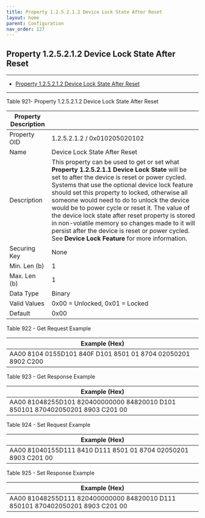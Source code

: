```yaml
---
title: Property 1.2.5.2.1.2 Device Lock State After Reset
layout: home
parent: Configuration
nav_order: 127
---
```


## Property 1.2.5.2.1.2 Device Lock State After Reset

---

- [Property 1.2.5.2.1.2 Device Lock State After Reset](#property-125212-device-lock-state-after-reset)

---


Table 921- Property 1.2.5.2.1.2 Device Lock State After Reset

| Property Description |  |
|----|----|
| Property OID | 1.2.5.2.1.2 / 0x010205020102 |
| Name | Device Lock State After Reset |
| Description | This property can be used to get or set what **Property 1.2.5.2.1.1 Device Lock State** will be set to after the device is reset or power cycled. Systems that use the optional device lock feature should set this property to locked, otherwise all someone would need to do to unlock the device would be to power cycle or reset it. The value of the device lock state after reset property is stored in non-volatile memory so changes made to it will persist after the device is reset or power cycled. See **Device Lock Feature** for more information. |
| Securing Key | None |
| Min. Len (b) | 1 |
| Max. Len (b) | 1 |
| Data Type | Binary |
| Valid Values | 0x00 = Unlocked, 0x01 = Locked |
| Default | 0x00 |

Table 922 - Get Request Example

| Example (Hex)                                                |
|--------------------------------------------------------------|
| AA00 8104 0155D101 840F D101 8501 01 8704 02050201 8902 C200 |

Table 923 - Get Response Example

| Example (Hex) |
|----|
| AA00 81048255D101 820400000000 84820010 D101 850101 870402050201 8903 C201 00 |

Table 924 - Set Request Example

| Example (Hex)                                                  |
|----------------------------------------------------------------|
| AA00 81040155D111 8410 D111 8501 01 8704 02050201 8903 C201 00 |

Table 925 - Set Response Example

| Example (Hex) |
|----|
| AA00 81048255D111 820400000000 84820010 D111 850101 870402050201 8903 C201 00 |

##